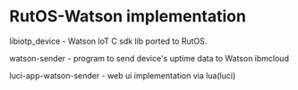 # RutOS-Watson implementation

libiotp_device - Watson IoT C sdk lib ported to RutOS.

watson-sender - program to send device's uptime data to Watson ibmcloud

luci-app-watson-sender - web ui implementation via lua(luci)
